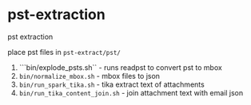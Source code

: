 # pst-extraction

pst extraction


place pst files in ```pst-extract/pst/``` 

1. ```bin/explode_psts.sh``  - runs readpst to convert pst to mbox
1. ```bin/normalize_mbox.sh``` - mbox files to json
1. ```bin/run_spark_tika.sh``` - tika extract text of attachments
1. ```bin/run_tika_content_join.sh``` - join attachment text with email json
